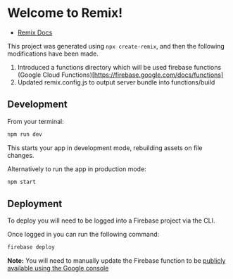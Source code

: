 # Welcome to Remix!

- [Remix Docs](https://remix.run/docs)

This project was generated using `npx create-remix`, and then the following modifications have been made.

1. Introduced a functions directory which will be used firebase functions (Google Cloud Functions)[https://firebase.google.com/docs/functions]
2. Updated remix.config.js to output server bundle into functions/build

## Development

From your terminal:

```sh
npm run dev
```

This starts your app in development mode, rebuilding assets on file changes.

Alternatively to run the app in production mode:

```sh
npm start
```


## Deployment

To deploy you will need to be logged into a Firebase project via the CLI.

Once logged in you can run the following command:

```sh
firebase deploy
```

**Note:** You will need to manually update the Firebase function to be [publicly available using the Google console](https://cloud.google.com/functions/docs/writing/http)
